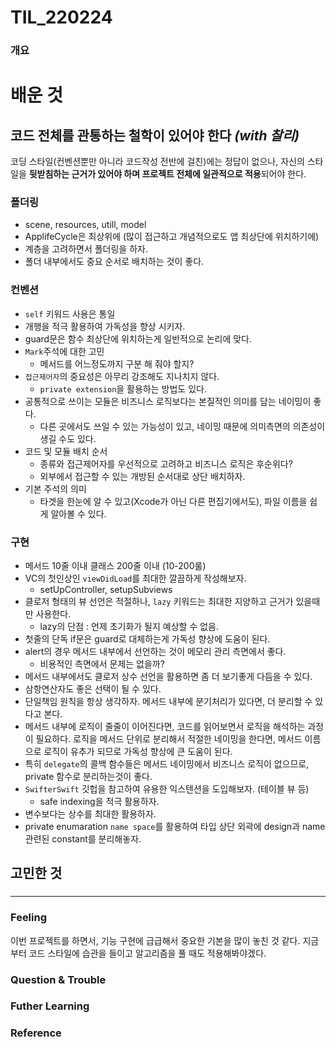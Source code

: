 # TIL_220224

### 개요

# 배운 것

## 코드 전체를 관통하는 철학이 있어야 한다 *(with 찰리)*
코딩 스타일(컨벤션뿐만 아니라 코드작성 전반에 걸친)에는 정답이 없으나, 자신의 스타일을 **뒷받침하는 근거가 있어야 하며 프로젝트 전체에 일관적으로 적용**되어야 한다.
### 폴더링
  - scene, resources, utill, model 
  - ApplifeCycle은 최상위에 (많이 접근하고 개념적으로도 앱 최상단에 위치하기에)
  - 계층을 고려하면서 폴더링을 하자.
  - 폴더 내부에서도 중요 순서로 배치하는 것이 좋다. 
### 컨벤션
  - `self` 키워드 사용은 통일
  - 개행을 적극 활용하여 가독성을 향상 시키자. 
  - guard문은 함수 최상단에 위치하는게 일반적으로 논리에 맞다.
  - `Mark`주석에 대한 고민 
    - 메서드를 어느정도까지 구분 해 줘야 할지?
  - `접근제어자`의 중요성은 아무리 강조해도 지나치지 않다.
    - `private extension`을 활용하는 방법도 있다.
  - 공통적으로 쓰이는 모듈은 비즈니스 로직보다는 본질적인 의미를 담는 네이밍이 좋다.
    - 다른 곳에서도 쓰일 수 있는 가능성이 있고, 네이밍 때문에 의미측면의 의존성이 생길 수도 있다.
  - 코드 및 모듈 배치 순서
    - 종류와 접근제어자를 우선적으로 고려하고 비즈니스 로직은 후순위다?
    - 외부에서 접근할 수 있는 개방된 순서대로 상단 배치하자.
  - 기본 주석의 의미 
      - 타겟을 한눈에 알 수 있고(Xcode가 아닌 다른 편집기에서도), 파일 이름을 쉽게 알아볼 수 있다.
### 구현
  - 메서드 10줄 이내 클래스 200줄 이내 (10-200룰)
  - VC의 첫인상인 `viewDidLoad`를 최대한 깔끔하게 작성해보자.
    - setUpController, setupSubviews 
  - 클로저 형태의 뷰 선언은 적절하나, `lazy` 키워드는 최대한 지양하고 근거가 있을때만 사용한다. 
    - lazy의 단점 : 언제 초기화가 될지 예상할 수 없음.
  - 첫줄의 단독 if문은 guard로 대체하는게 가독성 향상에 도움이 된다.
  - alert의 경우 메서드 내부에서 선언하는 것이 메모리 관리 측면에서 좋다. 
    - 비용적인 측면에서 문제는 없을까?
  - 메서드 내부에서도 클로저 상수 선언을 활용하면 좀 더 보기좋게 다듬을 수 있다.
  - 삼항연산자도 좋은 선택이 될 수 있다.
  - 단일책임 원칙을 항상 생각하자. 메서드 내부에 분기처리가 있다면, 더 분리할 수 있다고 본다.
  - 메서드 내부에 로직이 줄줄이 이어진다면, 코드를 읽어보면서 로직을 해석하는 과정이 필요하다. 로직을 메서드 단위로 분리해서 적절한 네이밍을 한다면, 메서드 이름으로 로직이 유추가 되므로 가독성 향상에 큰 도움이 된다.
  - 특히 `delegate`의 콜백 함수들은 메서드 네이밍에서 비즈니스 로직이 없으므로, private 함수로 분리하는것이 좋다. 
  - `SwifterSwift` 깃헙을 참고하여 유용한 익스텐션을 도입해보자. (테이블 뷰 등) 
    - safe indexing을 적극 활용하자.
  - 변수보다는 상수를 최대한 활용하자.
  - private enumaration `name space`를 활용하여 타입 상단 외곽에 design과 name관련된 constant를 분리해놓자.
## 고민한 것
### 

---
### Feeling
이번 프로젝트를 하면서, 기능 구현에 급급해서 중요한 기본을 많이 놓친 것 같다. 지금부터 코드 스타일에 습관을 들이고 알고리즘을 풀 때도 적용해봐야겠다.

### Question & Trouble

### Futher Learning

### Reference